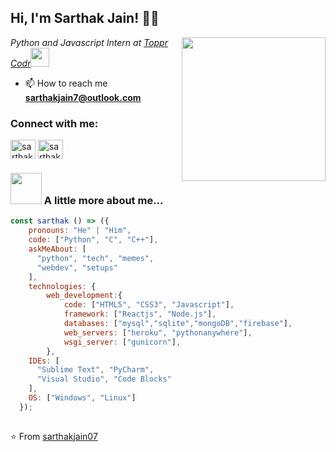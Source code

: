 
<h2>Hi, I'm Sarthak Jain! 👨‍💻 </h2>
<img align='right' src="https://media.giphy.com/media/p4NLw3I4U0idi/giphy.gif" width="230">
<p><em>Python and Javascript Intern at <a href="https://codr.toppr.com/">Toppr Codr</a><img src="https://media.giphy.com/media/WUlplcMpOCEmTGBtBW/giphy.gif" width="30"> 
</em></p>

- 📫 How to reach me 
**sarthakjain7@outlook.com**

<p align="left"> 
<h3 align="left">Connect with me:</h3>
<a href="https://linkedin.com/in/sarthakjain7" target="blank"><img align="center" src="https://cdn.jsdelivr.net/npm/simple-icons@3.0.1/icons/linkedin.svg" alt="sarthakjain7" height="30" width="40" /></a>
<a href="https://instagram.com/sarthak_xain" target="blank"><img align="center" src="https://cdn.jsdelivr.net/npm/simple-icons@3.0.1/icons/instagram.svg" alt="sarthak_xain" height="30" width="40" /></a>
</p>




###  <img src="https://media.giphy.com/media/VgCDAzcKvsR6OM0uWg/giphy.gif" width="50"> A little more about me... 

```js
const sarthak () => ({
    pronouns: "He" | "Him",
    code: ["Python", "C", "C++"],
    askMeAbout: [
      "python", "tech", "memes",
      "webdev", "setups"
    ],
    technologies: {
        web_development:{
            code: ["HTML5", "CSS3", "Javascript"],
            framework: ["Reactjs", "Node.js"],
            databases: ["mysql","sqlite","mongoDB","firebase"],
            web_servers: ["heroku", "pythonanywhere"],
            wsgi_server: ["gunicorn"],
        },
    IDEs: [
      "Sublime Text", "PyCharm",
      "Visual Studio", "Code Blocks"
    ],
    OS: ["Windows", "Linux"]
  });
      
```

⭐️ From [sarthakjain07](https://github.com/sarthakjain07)
